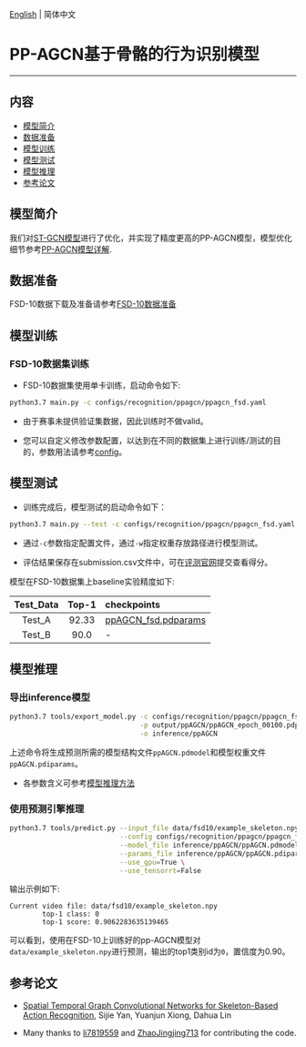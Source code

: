[English]() | 简体中文

# PP-AGCN基于骨骼的行为识别模型

---
## 内容

- [模型简介](#模型简介)
- [数据准备](#数据准备)
- [模型训练](#模型训练)
- [模型测试](#模型测试)
- [模型推理](#模型推理)
- [参考论文](#参考论文)


## 模型简介


我们对[ST-GCN模型](./stgcn.md)进行了优化，并实现了精度更高的PP-AGCN模型，模型优化细节参考[PP-AGCN模型详解]().


## 数据准备

FSD-10数据下载及准备请参考[FSD-10数据准备](../../dataset/fsd10.md)

## 模型训练

### FSD-10数据集训练

- FSD-10数据集使用单卡训练，启动命令如下:

```bash
python3.7 main.py -c configs/recognition/ppagcn/ppagcn_fsd.yaml
```

- 由于赛事未提供验证集数据，因此训练时不做valid。

- 您可以自定义修改参数配置，以达到在不同的数据集上进行训练/测试的目的，参数用法请参考[config](../../tutorials/config.md)。


## 模型测试

- 训练完成后，模型测试的启动命令如下：

```bash
python3.7 main.py --test -c configs/recognition/ppagcn/ppagcn_fsd.yaml  -w output/ppAGCN/ppAGCN_epoch_00100.pdparams
```

- 通过`-c`参数指定配置文件，通过`-w`指定权重存放路径进行模型测试。

- 评估结果保存在submission.csv文件中，可在[评测官网]()提交查看得分。

模型在FSD-10数据集上baseline实验精度如下:

| Test_Data | Top-1 | checkpoints |
| :----: | :----: | :---- |
| Test_A | 92.33 | [ppAGCN_fsd.pdparams](https://videotag.bj.bcebos.com/PaddleVideo-release2.2/ppAGCN_fsd.pdparams) |
| Test_B | 90.0 | - |


## 模型推理

### 导出inference模型

```bash
python3.7 tools/export_model.py -c configs/recognition/ppagcn/ppagcn_fsd.yaml \
                                -p output/ppAGCN/ppAGCN_epoch_00100.pdparams \
                                -o inference/ppAGCN
```

上述命令将生成预测所需的模型结构文件`ppAGCN.pdmodel`和模型权重文件`ppAGCN.pdiparams`。

- 各参数含义可参考[模型推理方法](https://github.com/PaddlePaddle/PaddleVideo/blob/release/2.0/docs/zh-CN/start.md#2-%E6%A8%A1%E5%9E%8B%E6%8E%A8%E7%90%86)

### 使用预测引擎推理

```bash
python3.7 tools/predict.py --input_file data/fsd10/example_skeleton.npy \
                           --config configs/recognition/ppagcn/ppagcn_fsd.yaml \
                           --model_file inference/ppAGCN/ppAGCN.pdmodel \
                           --params_file inference/ppAGCN/ppAGCN.pdiparams \
                           --use_gpu=True \
                           --use_tensorrt=False
```

输出示例如下:

```
Current video file: data/fsd10/example_skeleton.npy
        top-1 class: 0
        top-1 score: 0.9062283635139465
```

可以看到，使用在FSD-10上训练好的pp-AGCN模型对`data/example_skeleton.npy`进行预测，输出的top1类别id为`0`，置信度为0.90。

## 参考论文

- [Spatial Temporal Graph Convolutional Networks for Skeleton-Based Action Recognition](https://arxiv.org/abs/1801.07455), Sijie Yan, Yuanjun Xiong, Dahua Lin

- Many thanks to [li7819559](https://github.com/li7819559) and [ZhaoJingjing713](https://github.com/ZhaoJingjing713) for contributing the code.
